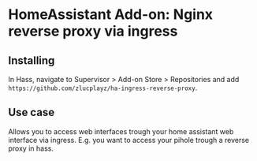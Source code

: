 # HomeAssistant Add-on: Nginx reverse proxy via ingress

## Installing
In Hass, navigate to Supervisor > Add-on Store > Repositories and add `https://github.com/zlucplayz/ha-ingress-reverse-proxy`.

## Use case
Allows you to access web interfaces trough your home assistant web interface via ingress.
E.g. you want to access your pihole trough a reverse proxy in hass.
